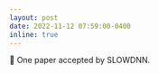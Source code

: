 ```yaml
---
layout: post
date: 2022-11-12 07:59:00-0400
inline: true
---
```


:partying_face: One paper accepted by SLOWDNN.
